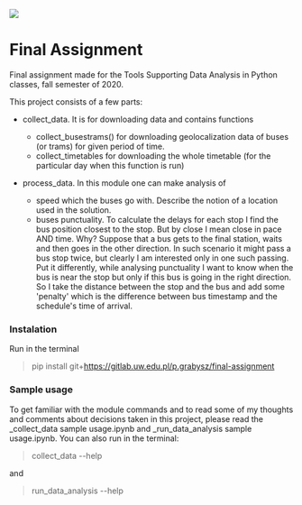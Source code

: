 ![](sample_map.png)

# Final Assignment 

Final assignment made for the Tools Supporting Data Analysis in Python classes, fall semester of 2020.

This project consists of a few parts:

* collect_data. It is for downloading data and contains functions
    + collect_busestrams() for downloading geolocalization data of buses (or trams) for given period of time.
    + collect_timetables for downloading the whole timetable (for the particular day when this function is run)


* process_data. In this module one can make analysis of
    + speed which the buses go with. Describe the notion of a location used in the solution.
    + buses punctuality. To calculate the delays for each stop I find the bus position closest to the stop. But by close I mean close in pace AND time. Why? Suppose that a bus gets to the final station, waits and then goes in the other direction. In such scenario it might pass a bus stop twice, but clearly I am interested only in one such passing. Put it differently, while analysing punctuality I want to know when the bus is near the stop but only if this bus is going in the right direction. So I take the distance between the stop and the bus and add some 'penalty' which is the difference between bus timestamp and the schedule's time of arrival.

### Instalation

Run in the terminal

>pip install git+https://gitlab.uw.edu.pl/p.grabysz/final-assignment

### Sample usage

To get familiar with the module commands and to read some of my thoughts and comments about decisions taken in this project, please read the _collect_data sample usage.ipynb and _run_data_analysis sample usage.ipynb. You can also run in the terminal:

> collect_data --help

and 

> run_data_analysis --help


    



